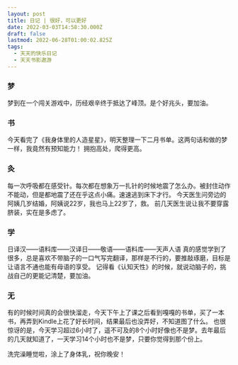 ```yaml
---
layout: post
title: 日记 | 很好，可以更好
date: 2022-03-03T14:58:30.000Z
draft: false
lastmod: 2022-06-28T01:00:02.825Z
tags:
  - 天天的快乐日记
  - 天天书影遨游
---
```


### 梦

梦到在一个闯关游戏中，历经艰辛终于抵达了峰顶。是个好兆头，要加油。

### 书

今天看完了《我身体里的人造星星》，明天整理一下二月书单。这两句话和做的梦一样，我竟然有预知能力！
拥抱高处，爬得更高。

### 灸

每一次呼吸都在感受针。每次都在想象万一扎针的时候地震了怎么办。被封住动作不能动，但是都地震了还在乎这点小痛。速速逃到床下才行。
今天医生问旁边的阿姨几岁结婚，阿姨说22岁，我也马上22岁了，救。
前几天医生说让我不要穿露脐装，实在是多虑了。

### 学

日译汉——语料库——汉译日——敬语——语料库——天声人语
真的感觉学到了很多，总是喜欢不带脑子的一口气写完翻译，那样是不行的，要推敲琢磨，目标是让语言不通也能有母语的享受。
记得看《认知天性》的时候，就说动脑子的，挑战自己的更能记清楚，要加油。

### 无

有的时候时间真的会很快溜走，今天下午上了课之后看到嘎嘎的书单，买了一本书，再弄到Kindle上花了好长时间，结果最后也没弄好，不知道图了什么。
也很惊讶的是，今天学习超过6小时了，遥不可及的8个小时好像也不是梦。去年最后的几天就知道了，一天学习14个小时也不是梦，只要你觉得到那个份上。

洗完澡睡觉啦，涂上了身体乳，祝你晚安！
